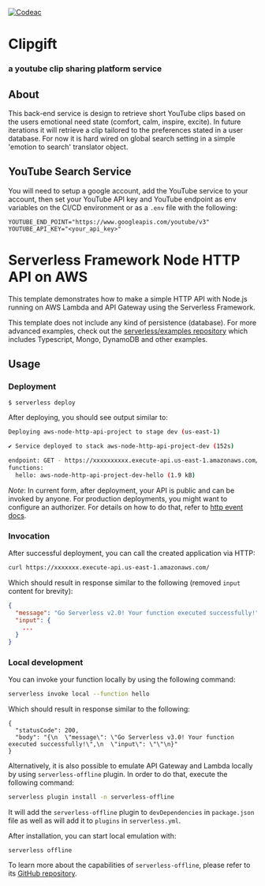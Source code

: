 <!--
title: 'Youtube clip gifting service'
description: 'This back-end service is design to retrieve short YouTube clips based on the users emotional need state (comfort, calm, inspire, excite).'
-->

[![Codeac](https://static.codeac.io/badges/2-691146324.svg "Codeac")](https://app.codeac.io/github/Matt-Warnock/clip-gift-backend)

# Clipgift
### a youtube clip sharing platform service

## About

This back-end service is design to retrieve short YouTube clips based on the users emotional need state (comfort, calm, inspire, excite).
In future iterations it will retrieve a clip tailored to the preferences stated in a user database. For now it is hard wired on global search setting in a simple 'emotion to search' translator object.

## YouTube Search Service

You will need to setup a google account, add the YouTube service to your account, then set your YouTube API key and YouTube endpoint as env variables on the CI/CD environment or as a `.env` file with the following:

`
YOUTUBE_END_POINT="https://www.googleapis.com/youtube/v3"
YOUTUBE_API_KEY="<your_api_key>"
`



# Serverless Framework Node HTTP API on AWS

This template demonstrates how to make a simple HTTP API with Node.js running on AWS Lambda and API Gateway using the Serverless Framework.

This template does not include any kind of persistence (database). For more advanced examples, check out the [serverless/examples repository](https://github.com/serverless/examples/) which includes Typescript, Mongo, DynamoDB and other examples.

## Usage

### Deployment

```
$ serverless deploy
```

After deploying, you should see output similar to:

```bash
Deploying aws-node-http-api-project to stage dev (us-east-1)

✔ Service deployed to stack aws-node-http-api-project-dev (152s)

endpoint: GET - https://xxxxxxxxxx.execute-api.us-east-1.amazonaws.com/
functions:
  hello: aws-node-http-api-project-dev-hello (1.9 kB)
```

_Note_: In current form, after deployment, your API is public and can be invoked by anyone. For production deployments, you might want to configure an authorizer. For details on how to do that, refer to [http event docs](https://www.serverless.com/framework/docs/providers/aws/events/apigateway/).

### Invocation

After successful deployment, you can call the created application via HTTP:

```bash
curl https://xxxxxxx.execute-api.us-east-1.amazonaws.com/
```

Which should result in response similar to the following (removed `input` content for brevity):

```json
{
  "message": "Go Serverless v2.0! Your function executed successfully!",
  "input": {
    ...
  }
}
```

### Local development

You can invoke your function locally by using the following command:

```bash
serverless invoke local --function hello
```

Which should result in response similar to the following:

```
{
  "statusCode": 200,
  "body": "{\n  \"message\": \"Go Serverless v3.0! Your function executed successfully!\",\n  \"input\": \"\"\n}"
}
```


Alternatively, it is also possible to emulate API Gateway and Lambda locally by using `serverless-offline` plugin. In order to do that, execute the following command:

```bash
serverless plugin install -n serverless-offline
```

It will add the `serverless-offline` plugin to `devDependencies` in `package.json` file as well as will add it to `plugins` in `serverless.yml`.

After installation, you can start local emulation with:

```
serverless offline
```

To learn more about the capabilities of `serverless-offline`, please refer to its [GitHub repository](https://github.com/dherault/serverless-offline).
